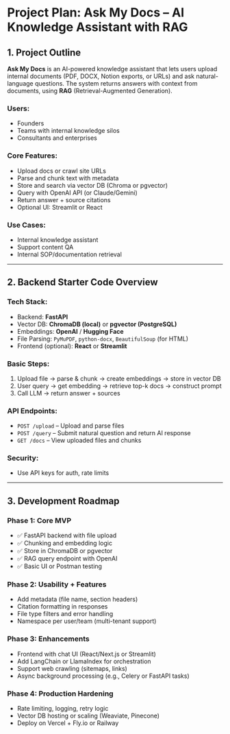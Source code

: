 # Project Plan: Ask My Docs – AI Knowledge Assistant with RAG

## 1. Project Outline

**Ask My Docs** is an AI-powered knowledge assistant that lets users upload internal documents (PDF, DOCX, Notion exports, or URLs) and ask natural-language questions. The system returns answers with context from documents, using **RAG** (Retrieval-Augmented Generation).

### Users:

- Founders
- Teams with internal knowledge silos
- Consultants and enterprises

### Core Features:

- Upload docs or crawl site URLs
- Parse and chunk text with metadata
- Store and search via vector DB (Chroma or pgvector)
- Query with OpenAI API (or Claude/Gemini)
- Return answer + source citations
- Optional UI: Streamlit or React

### Use Cases:

- Internal knowledge assistant
- Support content QA
- Internal SOP/documentation retrieval

---

## 2. Backend Starter Code Overview

### Tech Stack:

- Backend: **FastAPI**
- Vector DB: **ChromaDB (local)** or **pgvector (PostgreSQL)**
- Embeddings: **OpenAI** / **Hugging Face**
- File Parsing: `PyMuPDF`, `python-docx`, `BeautifulSoup` (for HTML)
- Frontend (optional): **React** or **Streamlit**

### Basic Steps:

1. Upload file → parse & chunk → create embeddings → store in vector DB
2. User query → get embedding → retrieve top-k docs → construct prompt
3. Call LLM → return answer + sources

### API Endpoints:

- `POST /upload` – Upload and parse files
- `POST /query` – Submit natural question and return AI response
- `GET /docs` – View uploaded files and chunks

### Security:

- Use API keys for auth, rate limits

---

## 3. Development Roadmap

### Phase 1: Core MVP

- ✅ FastAPI backend with file upload
- ✅ Chunking and embedding logic
- ✅ Store in ChromaDB or pgvector
- ✅ RAG query endpoint with OpenAI
- ✅ Basic UI or Postman testing

### Phase 2: Usability + Features

- Add metadata (file name, section headers)
- Citation formatting in responses
- File type filters and error handling
- Namespace per user/team (multi-tenant support)

### Phase 3: Enhancements

- Frontend with chat UI (React/Next.js or Streamlit)
- Add LangChain or LlamaIndex for orchestration
- Support web crawling (sitemaps, links)
- Async background processing (e.g., Celery or FastAPI tasks)

### Phase 4: Production Hardening

- Rate limiting, logging, retry logic
- Vector DB hosting or scaling (Weaviate, Pinecone)
- Deploy on Vercel + Fly.io or Railway
